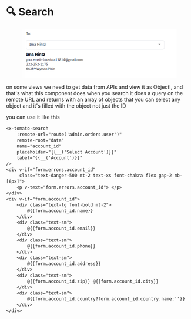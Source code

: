 # 🔍 Search

<figure><img src="../../.gitbook/assets/Screenshot from 2024-01-18 17-07-19.png" alt=""><figcaption></figcaption></figure>

on some views we need to get data from APIs and view it as Object!, and that's what this component does when you search it does a query on the remote URL and returns with an array of objects that you can select any object and it's filled with the object not just the ID

you can use it like this

```markup
<x-tomato-search
    :remote-url="route('admin.orders.user')"
    remote-root="data"
    name="account_id"
    placeholder="{{__('Select Account')}}"
    label="{{__('Account')}}"
/>
<div v-if="form.errors.account_id"
     class="text-danger-500 mt-2 text-xs font-chakra flex gap-2 mb-[6px]">
    <p v-text="form.errors.account_id"> </p>
</div>
<div v-if="form.account_id">
    <div class="text-lg font-bold mt-2">
        @{{form.account_id.name}}
    </div>
    <div class="text-sm">
        @{{form.account_id.email}}
    </div>
    <div class="text-sm">
        @{{form.account_id.phone}}
    </div>
    <div class="text-sm">
        @{{form.account_id.address}}
    </div>
    <div class="text-sm">
        @{{form.account_id.zip}} @{{form.account_id.city}}
    </div>
    <div class="text-sm">
        @{{form.account_id.country?form.account_id.country.name:''}}
    </div>
</div>
```

